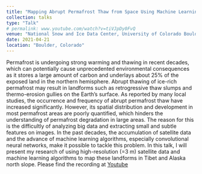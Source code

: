 ```yaml
---
title: "Mapping Abrupt Permafrost Thaw from Space Using Machine Learning"
collection: talks
type: "Talk"
# permalink: www.youtube.com/watch?v=tiVJpDy0FvQ
venue: "National Snow and Ice Data Center, University of Colorado Boulder"
date: 2021-04-21
location: "Boulder, Colorado"
---
```


Permafrost is undergoing strong warming and thawing in recent decades, which can potentially cause unprecedented environmental consequences as it stores a large amount of carbon and underlays about 25% of the exposed land in the northern hemisphere. Abrupt thawing of ice-rich permafrost may result in landforms such as retrogressive thaw slumps and thermo-erosion gullies on the Earth’s surface. As reported by many local studies, the occurrence and frequency of abrupt permafrost thaw have increased significantly. However, its spatial distribution and development in most permafrost areas are poorly quantified, which hinders the understanding of permafrost degradation in large areas. The reason for this is the difficultly of analyzing big data and extracting small and subtle features on images. In the past decades, the accumulation of satellite data and the advance of machine learning algorithms, especially convolutional neural networks, make it possible to tackle this problem.  In this talk, I will present my research of using high-resolution (=3 m) satellite data and machine learning algorithms to map these landforms in Tibet and Alaska north slope. Please find the recording at [Youtube](https://www.youtube.com/watch?v=tiVJpDy0FvQ)